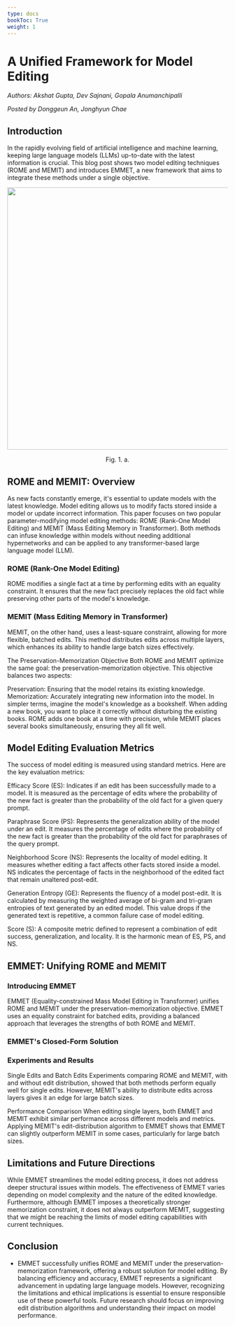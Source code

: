```yaml
---
type: docs
bookToc: True
weight: 1
---
```


# **A Unified Framework for Model Editing**
*Authors: Akshat Gupta, Dev Sajnani, Gopala Anumanchipalli*

*Posted by Donggeun An, Jonghyun Chae*

## Introduction
In the rapidly evolving field of artificial intelligence and machine learning, keeping large language models (LLMs) up-to-date with the latest information is crucial. This blog post shows two model editing techniques (ROME and MEMIT) and introduces EMMET, a new framework that aims to integrate these methods under a single objective.

<p align="center">
    <img src='./figure1.png' width="600">
</p>
<p align="center">
    Fig. 1. a.
</p>  

## ROME and MEMIT: Overview
As new facts constantly emerge, it's essential to update models with the latest knowledge. Model editing allows us to modify facts stored inside a model or update incorrect information. This paper focuses on two popular parameter-modifying model editing methods: ROME (Rank-One Model Editing) and MEMIT (Mass Editing Memory in Transformer). Both methods can infuse knowledge within models without needing additional hypernetworks and can be applied to any transformer-based large language model (LLM).

### ROME (Rank-One Model Editing)
ROME modifies a single fact at a time by performing edits with an equality constraint. It ensures that the new fact precisely replaces the old fact while preserving other parts of the model's knowledge.

### MEMIT (Mass Editing Memory in Transformer)
MEMIT, on the other hand, uses a least-square constraint, allowing for more flexible, batched edits. This method distributes edits across multiple layers, which enhances its ability to handle large batch sizes effectively.

The Preservation-Memorization Objective
Both ROME and MEMIT optimize the same goal: the preservation-memorization objective. This objective balances two aspects:

Preservation: Ensuring that the model retains its existing knowledge.
Memorization: Accurately integrating new information into the model.
In simpler terms, imagine the model's knowledge as a bookshelf. When adding a new book, you want to place it correctly without disturbing the existing books. ROME adds one book at a time with precision, while MEMIT places several books simultaneously, ensuring they all fit well.



## Model Editing Evaluation Metrics
The success of model editing is measured using standard metrics. Here are the key evaluation metrics:

Efficacy Score (ES): Indicates if an edit has been successfully made to a model. It is measured as the percentage of edits where the probability of the new fact is greater than the probability of the old fact for a given query prompt.

Paraphrase Score (PS): Represents the generalization ability of the model under an edit. It measures the percentage of edits where the probability of the new fact is greater than the probability of the old fact for paraphrases of the query prompt.

Neighborhood Score (NS): Represents the locality of model editing. It measures whether editing a fact affects other facts stored inside a model. NS indicates the percentage of facts in the neighborhood of the edited fact that remain unaltered post-edit.

Generation Entropy (GE): Represents the fluency of a model post-edit. It is calculated by measuring the weighted average of bi-gram and tri-gram entropies of text generated by an edited model. This value drops if the generated text is repetitive, a common failure case of model editing.

Score (S): A composite metric defined to represent a combination of edit success, generalization, and locality. It is the harmonic mean of ES, PS, and NS.


## EMMET: Unifying ROME and MEMIT
### Introducing EMMET
EMMET (Equality-constrained Mass Model Editing in Transformer) unifies ROME and MEMIT under the preservation-memorization objective. EMMET uses an equality constraint for batched edits, providing a balanced approach that leverages the strengths of both ROME and MEMIT.

### EMMET's Closed-Form Solution

### Experiments and Results
Single Edits and Batch Edits
Experiments comparing ROME and MEMIT, with and without edit distribution, showed that both methods perform equally well for single edits. However, MEMIT's ability to distribute edits across layers gives it an edge for large batch sizes.

Performance Comparison
When editing single layers, both EMMET and MEMIT exhibit similar performance across different models and metrics. Applying MEMIT's edit-distribution algorithm to EMMET shows that EMMET can slightly outperform MEMIT in some cases, particularly for large batch sizes.





## Limitations and Future Directions
While EMMET streamlines the model editing process, it does not address deeper structural issues within models. The effectiveness of EMMET varies depending on model complexity and the nature of the edited knowledge. Furthermore, although EMMET imposes a theoretically stronger memorization constraint, it does not always outperform MEMIT, suggesting that we might be reaching the limits of model editing capabilities with current techniques.


## Conclusion
- EMMET successfully unifies ROME and MEMIT under the preservation-memorization framework, offering a robust solution for model editing. By balancing efficiency and accuracy, EMMET represents a significant advancement in updating large language models. However, recognizing the limitations and ethical implications is essential to ensure responsible use of these powerful tools. Future research should focus on improving edit distribution algorithms and understanding their impact on model performance.




